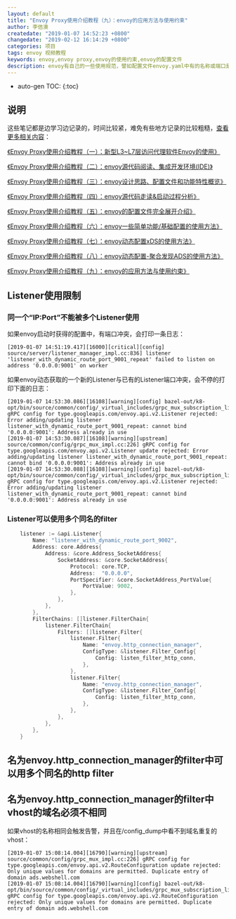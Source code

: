 ```yaml
---
layout: default
title: "Envoy Proxy使用介绍教程（九）：envoy的应用方法与使用约束"
author: 李佶澳
createdate: "2019-01-07 14:52:23 +0800"
changedate: "2019-02-12 16:14:29 +0800"
categories: 项目
tags: envoy 视频教程
keywords: envoy,envoy proxy,envoy的使用约束,envoy的配置文件
description: envoy有自己的一些使用规范，譬如配置文件envoy.yaml中有的名称或端口是可以重复的有些不可以重复的
---
```


* auto-gen TOC:
{:toc}

## 说明

这些笔记都是边学习边记录的，时间比较紧，难免有些地方记录的比较粗糙，[查看更多相关内容](https://www.lijiaocn.com/tags/class.html)：

[《Envoy Proxy使用介绍教程（一）：新型L3~L7层访问代理软件Envoy的使用》](https://www.lijiaocn.com/%E9%A1%B9%E7%9B%AE/2018/12/12/envoy-01-usage.html)

[《Envoy Proxy使用介绍教程（二）：envoy源代码阅读、集成开发环境(IDE)》](https://www.lijiaocn.com/%E9%A1%B9%E7%9B%AE/2018/12/17/envoy-02-ide.html)

[《Envoy Proxy使用介绍教程（三）：envoy设计思路、配置文件和功能特性概览》](https://www.lijiaocn.com/%E9%A1%B9%E7%9B%AE/2018/12/20/envoy-03-arch.html)

[《Envoy Proxy使用介绍教程（四）：envoy源代码走读&启动过程分析》](https://www.lijiaocn.com/%E9%A1%B9%E7%9B%AE/2018/12/24/envoy-04-codes.html)

[《Envoy Proxy使用介绍教程（五）：envoy的配置文件完全展开介绍》](https://www.lijiaocn.com/%E9%A1%B9%E7%9B%AE/2018/12/27/envoy-05-configfile.html)

[《Envoy Proxy使用介绍教程（六）：envoy一些简单功能/基础配置的使用方法》](https://www.lijiaocn.com/%E9%A1%B9%E7%9B%AE/2018/12/28/envoy-06-features-1-basic.html)

[《Envoy Proxy使用介绍教程（七）：envoy动态配置xDS的使用方法》](https://www.lijiaocn.com/%E9%A1%B9%E7%9B%AE/2018/12/29/envoy-07-features-2-dynamic-discovery.html)

[《Envoy Proxy使用介绍教程（八）：envoy动态配置-聚合发现ADS的使用方法》](https://www.lijiaocn.com/%E9%A1%B9%E7%9B%AE/2019/01/07/envoy-08-features-3-dynamic-discovery-ads.html)

[《Envoy Proxy使用介绍教程（九）：envoy的应用方法与使用约束》](https://www.lijiaocn.com/%E9%A1%B9%E7%9B%AE/2019/01/07/envoy-09-usage-rules.html)

## Listener使用限制

### 同一个“IP:Port”不能被多个Listener使用

如果envoy启动时获得的配置中，有端口冲突，会打印一条日志：

```
[2019-01-07 14:51:19.417][16000][critical][config] source/server/listener_manager_impl.cc:836] listener 'listener_with_dynamic_route_port_9001_repeat' failed to listen on address '0.0.0.0:9001' on worker
```

如果envoy动态获取的一个新的Listener与已有的Listener端口冲突，会不停的打印下面的日志：

```
[2019-01-07 14:53:30.086][16108][warning][config] bazel-out/k8-opt/bin/source/common/config/_virtual_includes/grpc_mux_subscription_lib/common/config/grpc_mux_subscription_impl.h:70] gRPC config for type.googleapis.com/envoy.api.v2.Listener rejected: Error adding/updating listener listener_with_dynamic_route_port_9001_repeat: cannot bind '0.0.0.0:9001': Address already in use
[2019-01-07 14:53:30.087][16108][warning][upstream] source/common/config/grpc_mux_impl.cc:226] gRPC config for type.googleapis.com/envoy.api.v2.Listener update rejected: Error adding/updating listener listener_with_dynamic_route_port_9001_repeat: cannot bind '0.0.0.0:9001': Address already in use
[2019-01-07 14:53:30.088][16108][warning][config] bazel-out/k8-opt/bin/source/common/config/_virtual_includes/grpc_mux_subscription_lib/common/config/grpc_mux_subscription_impl.h:70] gRPC config for type.googleapis.com/envoy.api.v2.Listener rejected: Error adding/updating listener listener_with_dynamic_route_port_9001_repeat: cannot bind '0.0.0.0:9001': Address already in use
```

### Listener可以使用多个同名的filter

```go
    listener := &api.Listener{
        Name: "listener_with_dynamic_route_port_9002",
        Address: core.Address{
            Address: &core.Address_SocketAddress{
                SocketAddress: &core.SocketAddress{
                    Protocol: core.TCP,
                    Address:  "0.0.0.0",
                    PortSpecifier: &core.SocketAddress_PortValue{
                        PortValue: 9002,
                    },
                },
            },
        },
        FilterChains: []listener.FilterChain{
            listener.FilterChain{
                Filters: []listener.Filter{
                    listener.Filter{
                        Name: "envoy.http_connection_manager",
                        ConfigType: &listener.Filter_Config{
                            Config: listen_filter_http_conn,
                        },
                    },
                    listener.Filter{
                        Name: "envoy.http_connection_manager",
                        ConfigType: &listener.Filter_Config{
                            Config: listen_filter_http_conn,
                        },
                    },
                },
            },
        },
    }
```

## 名为envoy.http_connection_manager的filter中可以用多个同名的http filter

## 名为envoy.http_connection_manager的filter中vhost的域名必须不相同

如果vhost的名称相同会触发告警，并且在/config_dump中看不到域名重复的vhost：

```
[2019-01-07 15:08:14.004][16790][warning][upstream] source/common/config/grpc_mux_impl.cc:226] gRPC config for type.googleapis.com/envoy.api.v2.RouteConfiguration update rejected: Only unique values for domains are permitted. Duplicate entry of domain ads.webshell.com
[2019-01-07 15:08:14.004][16790][warning][config] bazel-out/k8-opt/bin/source/common/config/_virtual_includes/grpc_mux_subscription_lib/common/config/grpc_mux_subscription_impl.h:70] gRPC config for type.googleapis.com/envoy.api.v2.RouteConfiguration rejected: Only unique values for domains are permitted. Duplicate entry of domain ads.webshell.com
```
